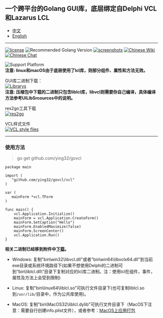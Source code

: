 ## 一个跨平台的Golang GUI库，底层绑定自Delphi VCL和Lazarus LCL  

* [中文](README.zh-CN.md)   
* [English](README.md)   

----

[![license](https://img.shields.io/badge/license-Apache%20License%202.0-green.svg)](https://github.com/ying32/govcl/blob/master/LICENSE)
![Recommended Golang Version](https://img.shields.io/badge/推荐Goland版本->=1.9.0-green.svg)
[![screenshots](https://img.shields.io/badge/例程截图-查看-green.svg)](https://github.com/ying32/govcl/tree/master/Screenshot)
[![Chinese Wiki](https://img.shields.io/badge/wiki-中文WIKI-green.svg)](https://gitee.com/ying32/govcl/wikis/pages)
[![Chinese Chat](https://img.shields.io/badge/QQ群-点击加入：263106281-red.svg)](https://jq.qq.com/?_wv=1027&k=5Sv7Qiq)  

![Support Platform](https://img.shields.io/badge/支持的平台-win--32%20%7C%20win--64%20%7C%20linux--64%20%7C%20osx--32-green.svg)  
**注意: linux和macOS由于底层使用了lcl库，则部分组件、属性和方法无效。**   


GUI库二进制下载：   
[![Librarys](https://img.shields.io/github/downloads/ying32/govcl/latest/Librarys-1.1.20.zip.svg)](https://github.com/ying32/govcl/releases/download/v1.1.20/Librarys-1.1.20.zip)  
**注意: 压缩包中下载的二进制只包含liblcl库，libvcl则需要你自己编译，具体编译方法参考UILIbSrcources中的说明。**  


res2go工具下载  
[![res2go](https://img.shields.io/badge/downloads-res2go%201.0.4.zip-blue.svg)](https://github.com/ying32/govcl/blob/master/Tools/res2go)


VCL样式文件    
[![VCL style files](https://img.shields.io/badge/downloads-VCL%20style%20files-blue.svg)](https://githuhttps://github.com/ying32/govcl/releases/download/v1.1.20/vcl-styles.zip)  

---
### 使用方法
> go get github.com/ying32/govcl  

```golang
package main

import (
   "github.com/ying32/govcl/vcl"
)

var (
   mainForm *vcl.TForm
)

func main() {
    vcl.Application.Initialize()
    mainForm = vcl.Application.CreateForm()
    mainForm.SetCaption("Hello")
    mainForm.EnabledMaximize(false)
    mainForm.ScreenCenter()
    vcl.Application.Run()
}

```    

**相关二进制已经移到附件中[下载](https://github.com/ying32/govcl/releases)。**  

* Windows: 复制"bin\win32\libvcl.dll"或者"bin\win64\libvclx64.dll"到当前exe目录或系统环境路径下(如果不想使用Delphi的二进制可到“bin\liblcl.dll\”目录下复制对应的lcl库二进制。注：使用lcl在组件，事件，属性及方法上会受到限制)  

* Linux: 复制"bin\linux64\liblcl.so"可执行文件目录下(也可复制liblcl.so到`/usr/lib/`目录中，作为公共库使用)。  

* MacOS: 复制"bin\MacOS32\liblcl.dylib"可执行文件目录下（MacOS下注意：需要自行创建info.plist文件），或者参考：[MacOS上应用打包](https://gitee.com/ying32/govcl/wikis/pages?title=APP%E6%89%93%E5%8C%85&parent=FAQ%2FMac-OS) 